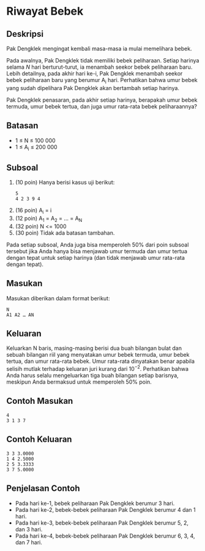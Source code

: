 # Riwayat Bebek

## Deskripsi

Pak Dengklek mengingat kembali masa-masa ia mulai memelihara bebek.

Pada awalnya, Pak Dengklek tidak memiliki bebek peliharaan. Setiap harinya selama _N_ hari berturut-turut, ia menambah seekor bebek peliharaan baru. Lebih detailnya, pada akhir hari ke-i, Pak Dengklek menambah seekor bebek peliharaan baru yang berumur A<sub>i</sub> hari. Perhatikan bahwa umur bebek yang sudah dipelihara Pak Dengklek akan bertambah setiap harinya.

Pak Dengklek penasaran, pada akhir setiap harinya, berapakah umur bebek termuda, umur bebek tertua, dan juga umur rata-rata bebek peliharaannya?

## Batasan

- 1 ≤ N ≤ 100 000
- 1 ≤ A<sub>i</sub> ≤ 200 000

## Subsoal

1. (10 poin) Hanya berisi kasus uji berikut:
   ```
   5
   4 2 3 9 4
   ```
2. (16 poin) A<sub>i</sub> = i
3. (12 poin) A<sub>1</sub> = A<sub>2</sub> = ... = A<sub>N</sub>
4. (32 poin) N <= 1000
5. (30 poin) Tidak ada batasan tambahan.

Pada setiap subsoal, Anda juga bisa memperoleh 50% dari poin subsoal tersebut jika Anda hanya bisa menjawab umur termuda dan umur tertua dengan tepat untuk setiap harinya (dan tidak menjawab umur rata-rata dengan tepat).

## Masukan

Masukan diberikan dalam format berikut:
```text
N
A1 A2 … AN
```

## Keluaran

Keluarkan N baris, masing-masing berisi dua buah bilangan bulat dan sebuah bilangan riil yang menyatakan umur bebek termuda, umur bebek tertua, dan umur rata-rata bebek. Umur rata-rata dinyatakan benar apabila selisih mutlak terhadap keluaran juri kurang dari 10<sup>−2</sup>. Perhatikan bahwa Anda harus selalu mengeluarkan tiga buah bilangan setiap barisnya, meskipun Anda bermaksud untuk memperoleh 50% poin.

## Contoh Masukan

```text
4
3 1 3 7
```

## Contoh Keluaran

```text
3 3 3.0000
1 4 2.5000
2 5 3.3333
3 7 5.0000
```

## Penjelasan Contoh

- Pada hari ke-1, bebek peliharaan Pak Dengklek berumur 3 hari.
- Pada hari ke-2, bebek-bebek peliharaan Pak Dengklek berumur 4 dan 1 hari.
- Pada hari ke-3, bebek-bebek peliharaan Pak Dengklek berumur 5, 2, dan 3 hari.
- Pada hari ke-4, bebek-bebek peliharaan Pak Dengklek berumur 6, 3, 4, dan 7 hari.
